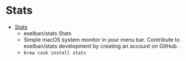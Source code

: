 # Stats
- [Stats](https://github.com/exelban/stats)
  -  exelban/stats Stats
  - Simple macOS system monitor in your menu bar. Contribute to exelban/stats development by creating an account on GitHub.
  - `brew cask install stats`

